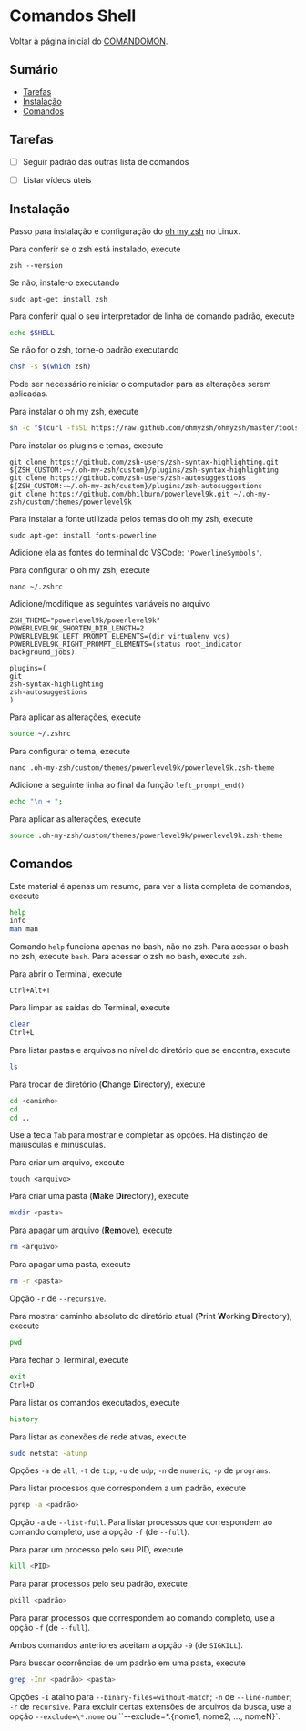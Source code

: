 # Comandos Shell

Voltar à página inicial do [COMANDOMON](README.md).



## Sumário

- [Tarefas](#Tarefas)
- [Instalação](#Instalação)
- [Comandos](#Comandos)



## Tarefas

- [ ] Seguir padrão das outras lista de comandos
- [ ] Listar vídeos úteis



## Instalação

Passo para instalação e configuração do [oh my zsh](https://github.com/ohmyzsh/ohmyzsh) no Linux.

Para conferir se o zsh está instalado, execute
```
zsh --version
```
Se não, instale-o executando
```
sudo apt-get install zsh
```

Para conferir qual o seu interpretador de linha de comando padrão, execute
```bash
echo $SHELL
```
Se não for o zsh, torne-o padrão executando
```bash
chsh -s $(which zsh)
```
Pode ser necessário reiniciar o computador para as alterações serem aplicadas.

Para instalar o oh my zsh, execute
```bash
sh -c "$(curl -fsSL https://raw.github.com/ohmyzsh/ohmyzsh/master/tools/install.sh)"
```

Para instalar os plugins e temas, execute
```
git clone https://github.com/zsh-users/zsh-syntax-highlighting.git ${ZSH_CUSTOM:-~/.oh-my-zsh/custom}/plugins/zsh-syntax-highlighting
git clone https://github.com/zsh-users/zsh-autosuggestions ${ZSH_CUSTOM:-~/.oh-my-zsh/custom}/plugins/zsh-autosuggestions
git clone https://github.com/bhilburn/powerlevel9k.git ~/.oh-my-zsh/custom/themes/powerlevel9k
```

Para instalar a fonte utilizada pelos temas do oh my zsh, execute
```
sudo apt-get install fonts-powerline
```
Adicione ela as fontes do terminal do VSCode: `'PowerlineSymbols'`.

Para configurar o oh my zsh, execute
```
nano ~/.zshrc
```

Adicione/modifique as seguintes variáveis no arquivo
```
ZSH_THEME="powerlevel9k/powerlevel9k"
POWERLEVEL9K_SHORTEN_DIR_LENGTH=2
POWERLEVEL9K_LEFT_PROMPT_ELEMENTS=(dir virtualenv vcs)
POWERLEVEL9K_RIGHT_PROMPT_ELEMENTS=(status root_indicator background_jobs)

plugins=(
git
zsh-syntax-highlighting
zsh-autosuggestions
)
```

Para aplicar as alterações, execute
```bash
source ~/.zshrc
```

Para configurar o tema, execute
```
nano .oh-my-zsh/custom/themes/powerlevel9k/powerlevel9k.zsh-theme
```

Adicione a seguinte linha ao final da função `left_prompt_end()`
```bash
echo "\n ➜ ";
```

Para aplicar as alterações, execute
```bash
source .oh-my-zsh/custom/themes/powerlevel9k/powerlevel9k.zsh-theme
```

## Comandos

Este material é apenas um resumo, para ver a lista completa de comandos, execute
```bash
help
info
man man
```
Comando `help` funciona apenas no bash, não no zsh. Para acessar o bash no zsh, execute `bash`. Para acessar o zsh no bash, execute `zsh`.

Para abrir o Terminal, execute
```
Ctrl+Alt+T
```

Para limpar as saídas do Terminal, execute
```bash
clear
Ctrl+L
```

Para listar pastas e arquivos no nível do diretório que se encontra, execute
```bash
ls
```

Para trocar de diretório (**C**hange **D**irectory), execute
```bash
cd <caminho>
cd
cd ..
```
Use a tecla `Tab` para mostrar e completar as opções. Há distinção de maiúsculas e minúsculas.

Para criar um arquivo, execute
```bah
touch <arquivo>
```

Para criar uma pasta (**M**a**k**e **Dir**ectory), execute
```bash
mkdir <pasta>
```

Para apagar um arquivo (**R**e**m**ove), execute
```bash
rm <arquivo>
```

Para apagar uma pasta, execute
```bash
rm -r <pasta>
```
Opção `-r` de `--recursive`.

Para mostrar caminho absoluto do diretório atual (**P**rint **W**orking **D**irectory), execute
```bash
pwd
```

Para fechar o Terminal, execute
```bash
exit
Ctrl+D
```

Para listar os comandos executados, execute
```bash
history
```

Para listar as conexões de rede ativas, execute
```bash
sudo netstat -atunp
```
Opções `-a` de `all`; `-t` de `tcp`; `-u` de `udp`; `-n` de `numeric`; `-p` de `programs`.

Para listar processos que correspondem a um padrão, execute
```bash
pgrep -a <padrão>
```
Opção `-a` de `--list-full`. Para listar processos que correspondem ao comando completo, use a opção `-f` (de `--full`).

Para parar um processo pelo seu PID, execute
```bash
kill <PID>
```

Para parar processos pelo seu padrão, execute
```bash
pkill <padrão>
```
Para parar processos que correspondem ao comando completo, use a opção `-f` (de `--full`).

Ambos comandos anteriores aceitam a opção `-9` (de `SIGKILL`).

Para buscar ocorrências de um padrão em uma pasta, execute
```bash
grep -Inr <padrão> <pasta>
```
Opções `-I` atalho para `--binary-files=without-match`; `-n` de `--line-number`; `-r` de `recursive`. Para excluir certas extensões de arquivos da busca, use a opção `--exclude=\*.nome` ou ``--exclude=\*.{nome1, nome2, ..., nomeN}`.
